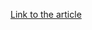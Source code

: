 [Link to the article](https://www.mcafee.com/blogs/other-blogs/mcafee-labs/android-phishing-scam-using-malware-as-a-service-on-the-rise-in-india/)
